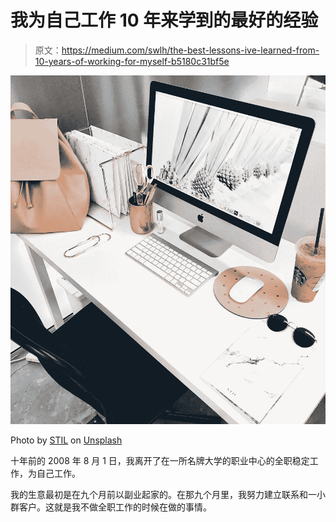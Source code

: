 # 我为自己工作 10 年来学到的最好的经验

> 原文：<https://medium.com/swlh/the-best-lessons-ive-learned-from-10-years-of-working-for-myself-b5180c31bf5e>

![](img/7fd3ec0c469f8208a5754e5288ac1907.png)

Photo by [STIL](https://unsplash.com/photos/fbaG7nMrIcw?utm_source=unsplash&utm_medium=referral&utm_content=creditCopyText) on [Unsplash](https://unsplash.com/?utm_source=unsplash&utm_medium=referral&utm_content=creditCopyText)

十年前的 2008 年 8 月 1 日，我离开了在一所名牌大学的职业中心的全职稳定工作，为自己工作。

我的生意最初是在九个月前以副业起家的。在那九个月里，我努力建立联系和一小群客户。这就是我不做全职工作的时候在做的事情。